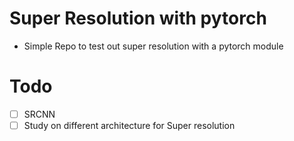 # Super Resolution with pytorch
- Simple Repo to test out super resolution with a pytorch module

# Todo
- [ ] SRCNN
- [ ] Study on different architecture for Super resolution